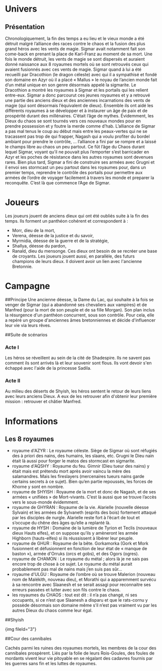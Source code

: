 # Univers

## Présentation
Chronologiquement, la fin des temps a eu lieu et le vieux monde a été détruit malgré l’alliance des races contre le chaos et la fusion des plus grand héros avec les vents de magie. Sigmar avait notamment fait son come-back en prenant la place de Karl-Franz au moment de sa mort.
Une fois le monde détruit, les vents de magie se sont dispersés et auraient donné naissance aux 8 royaumes mortels où se sont retrouvés ceux qui avaient fusionnés avec ces vents de magie. Sigmar quand à lui a été recueilli par Dracothion (le dragon céleste) avec qui il a sympathisé et fondé son domaine en Azyr où il a placé « Mallus » le noyau de l’ancien monde fait d’un métal unique en son genre désormais appelé la sigmarite.
Le Dracothion a montré les royaumes à Sigmar et les portails qui les relient entre-eux. Sigmar a donc parcourut ces jeunes royaumes et y a retrouvé une partie des anciens dieux et des anciennes incarnations des vents de magie (qui sont désormais l’équivalent de dieux). Ensemble ils ont aidé les différents royaumes à se développer et à instaurer un âge de paix et de prospérité durant des millénaires. C’était l’âge de mythes.
Évidemment, les Dieux du chaos se sont tournés vers ces nouveaux mondes pour en prendre possession et y foutre la merde comme d’hab.
L’alliance de Sigmar a pas mal tenus le coup au début mais entre les peaux-vertes qui ne se tracassent pas trop de qui frapper, Nagash qui a voulu profiter du bordel ambiant pour prendre le contrôle, ... l’alliance a fini par se rompre et a laissé le champs libre au chaos un peu partout. Ce fût l’âge du Chaos durant lequel Sigmar, voyant qu’il ne pouvait plus l’emporter s’est barricader en Azyr et les poches de résistance dans les autres royaumes sont devenues rares.
Bien plus tard, Sigmar a fini de construire ses armées avec Grugni et il envoi ses stormcast un peu partout dans les royaumes pour, dans un premier temps, reprendre le contrôle des portails pour permettre aux armées de l’ordre de voyager facilement à travers les monde et preparer la reconquête. C’est là que commence l’Age de Sigmar.


# Joueurs
Les joueurs jouent de anciens dieux qui ont été oubliés suite à la fin des temps. Ils forment un panthéon cohérent et correspondent à :
* Morr, dieu de la mort,
* Verena, déesse de la justice et du savoir,
* Myrmidia, déesse de la guerre et de la stratégie,
* Shallya, déesse du pardon,
* Ranald, dieu du mensonge.
Ces dieux ont besoin de se recréer une base de croyants.
Les joueurs jouent aussi, en parallèle, des futurs champions de leurs dieux. Il doivent avoir un lien avec l'ancienne Bretonnie.


# Campagne

##Principe
Une ancienne déesse, la Dame du Lac, qui souhaite à la fois se venger de Sigmar (qui a abandonné ses chevaliers aux vampires) et de Manfred (pour la mort de son peuple et de sa fille Morgan). Son plan inclus la résurgence d'un panthéon concurrent, sous son contrôle.
Pour cela, elle a repéré un groupe d'anciennes âmes bretonniennes et décide d'influencer leur vie via leurs rêves.

##Suite de scénarios

### Acte I
Les héros se réveillent au sein de la cité de Shadespire. Ils ne savent pas comment ils sont arrivés là et leur souvenir sont flous. Ils vont devoir s'en échappé avec l'aide de la princesse Sadila.

### Acte II
Au milieu des déserts de Shyish, les héros sentent le retour de leurs liens avec leurs anciens Dieux. A eux de les retrouver afin d'obtenir leur première mission : retrouver et châtier Manfred.


# Informations

## Les 8 royaumes
* royaume d'AZYR : Le royaume céleste. Siège de Sigmar où sont réfugiés des à priori des nains, des humains, les slaans, etc. Grugni le Dieu nain était là aussi pour forger le matos des stormcast en sigmarite.
* royaume d'AQSHY : Royaume du feu. Gimnir (Dieu tueur des nains) y était mais est prétendu mort après avoir vaincu la mère des salamandres. Mais les fireslayers (mercenaires tueurs nains garde certains secrets à ce sujet). Bien qu’en partie repoussés, les forces de Khorne y sont en nombre.
* royaume de SHYISH : Royaume de la mort et donc de Nagash, et de ses armées « unifiées » de Mort-vivants. C’est là aussi que se trouve l’accès vers le sous-monde évidemment.
* royaume de GHYRAN : Royaume de la vie. Alarielle (nouvelle déesse Sylvain) et les armées de Sylvaneth (esprits des bois) fortement attaqué par les disciples de nurgle. Alarielle reste fort à l’écart de tout et s’occupe du chêne des âges qu’elle a replanté là.
* royaume de HYSH : Domaine de la lumière de Tyrion et Teclis (nouveaux dieux Hauts elfes), et on suppose qu’ils y amèneront les armée Highborn (hauts-elfes) si ils réussissent à libérer leur peuple.
* royaume de GHUR : Royaume de la bête. Gorkamorka (Gork et Mork fusionnent et défusionnent en fonction de leur état de « manque de baston »), armée d'Orruks (orcs et gobs), et des Ogors (ogres).
* royaume de CHAMON : Le royaume du métal ; alors là je ne sais pas encore trop de chose à ce sujet. Le royaume du métal aurait probablement pas mal de nains mais j’en suis pas sûr…
* royaume d'ULGU : Royaume de l’ombre où se trouve Malerion (nouveau nom de Malékith, nouveau dieu), et Morathi qui a apparemment survécu à sa rencontre avec Slaanesh et se serait assagi pour reconnaitre ses erreurs passées et lutter avec son fils contre le chaos.
* les royaumes du CHAOS : tout est dit : il n’a pas changé, ni ses occupants, si ce n’est que Slaanesh a disparu et que le rats-cornu y possède désormais son domaine même s’il n’est pas vraiment vu par les autres Dieux du chaos comme leur égal.

##Shyish

{img fileId="3"}

##Cour des cannibales

Cachés parmi les ruines des royaumes mortels, les membres de la cour des cannibales prospèrent. Liés par la folie de leurs Rois-Goules, des foules de mordants vivent leur vie pitoyable en se régalant des cadavres fournis par les guerres sans fin et les luttes de royaumes.
